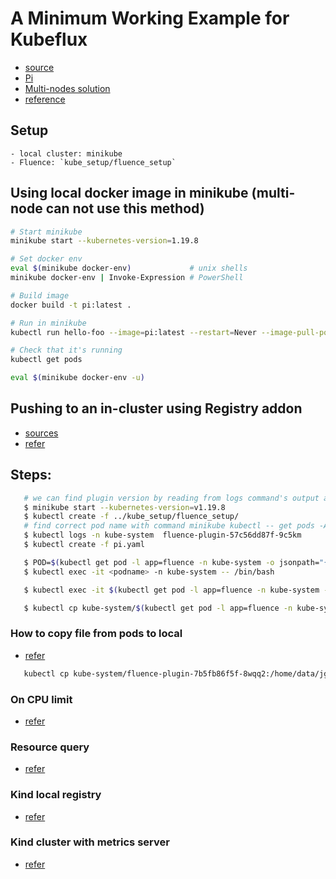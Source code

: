 # A Minimum Working Example for Kubeflux

- [source](https://stackoverflow.com/questions/42564058/how-to-use-local-docker-images-with-minikube) 
- [Pi](https://github.com/ArangoGutierrez/Pi)
- [Multi-nodes solution](https://minikube.sigs.k8s.io/docs/handbook/registry/)
- [reference](https://hasura.io/blog/sharing-a-local-registry-for-minikube-37c7240d0615/)
## Setup
    - local cluster: minikube
    - Fluence: `kube_setup/fluence_setup`

## Using local docker image in minikube (multi-node can not use this method)

```bash
# Start minikube
minikube start --kubernetes-version=1.19.8

# Set docker env
eval $(minikube docker-env)             # unix shells
minikube docker-env | Invoke-Expression # PowerShell

# Build image
docker build -t pi:latest .

# Run in minikube
kubectl run hello-foo --image=pi:latest --restart=Never --image-pull-policy=Never

# Check that it's running
kubectl get pods

eval $(minikube docker-env -u)
```

## Pushing to an in-cluster using Registry addon

- [sources](https://minikube.sigs.k8s.io/docs/handbook/pushing/)
- [refer](https://github.com/kubernetes/minikube/issues/6012)

## Steps:

```bash
   # we can find plugin version by reading from logs command's output and find corresponding k8s version from https://github.com/cmisale/scheduler-plugins 
   $ minikube start --kubernetes-version=v1.19.8
   $ kubectl create -f ../kube_setup/fluence_setup/ 
   # find correct pod name with command minikube kubectl -- get pods -A
   $ kubectl logs -n kube-system  fluence-plugin-57c56dd87f-9c5km
   $ kubectl create -f pi.yaml

   $ POD=$(kubectl get pod -l app=fluence -n kube-system -o jsonpath="{.items[0].metadata.name}")
   $ kubectl exec -it <podname> -n kube-system -- /bin/bash

   $ kubectl exec -it $(kubectl get pod -l app=fluence -n kube-system -o jsonpath="{.items[0].metadata.name}") -n kube-system -- /bin/bash

   $ kubectl cp kube-system/$(kubectl get pod -l app=fluence -n kube-system -o jsonpath="{.items[0].metadata.name}"):/home/data/jgf/kubecluster.json  kubecluster_cp.json
```

### How to copy file from pods to local

 - [refer](https://stackoverflow.com/questions/52407277/how-to-copy-files-from-kubernetes-pods-to-local-system)

 ```bash
    kubectl cp kube-system/fluence-plugin-7b5fb86f5f-8wqq2:/home/data/jgf/kubecluster.json  kubecluster_before.json
 ```

 ### On CPU limit

 - [refer](https://learnk8s.io/setting-cpu-memory-limits-requests)


 ### Resource query

 - [refer](https://flux-framework.readthedocs.io/projects/flux-rfc/en/latest/spec_4.html)

 ### Kind local registry

 - [refer](https://kind.sigs.k8s.io/docs/user/local-registry/)


 ### Kind cluster with metrics server

 - [refer](https://www.scmgalaxy.com/tutorials/kubernetes-metrics-server-error-readiness-probe-failed-http-probe-failed-with-statuscode/)
